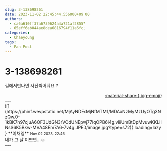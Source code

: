 ```yaml
---
slug: 3-138698261
date: 2023-11-02 22:45:44.556000+09:00
authors:
  - ca6a610ff37a6739624a4a721af28557
  - 65eff6ab044ae8dea6816794f11a6fc1
categories:
  - Chaeyoung
tags:
  - Fan Post
---
```


# 3-138698261

<div class="post-container" markdown="1">
<div class="content-container md-sidebar__scrollwrap" markdown="1">

길에서만나면 사진찍어줘요 ?

</div>
</div>

<div style="text-align: right;" markdown="1">
<a href="https://weverse.io/fromis9/fanpost/3-138698261" style="text-align: right;">:material-share:{.big-emoji}</a>
</div>
---

<div class="comments-container md-sidebar__scrollwrap" markdown="1">
<div class="comment" markdown="1">
<div class='id-container' markdown="1">
![](https://phinf.wevpstatic.net/MjAyNDExMjNfMTM1/MDAxNzMyMzUyOTg3NzQw.0-1kBK7h97cjuA6OF3UdGN3rVOdUNEpwj77IqOPB6i4g.vliiUmBtDpMvuwKKLiINsS6K5Bkw-MVA48Em7A6-7v4g.JPEG/image.jpg?type=s72){ loading=lazy }
**<span class="artist">이채영</span>** <small>Nov 02 2023, 22:46</small><br>
</div>
<div class='comment-body' markdown="1">
내가 그 날 이쁘면…☺️
</div>
</div>
</div>
---
